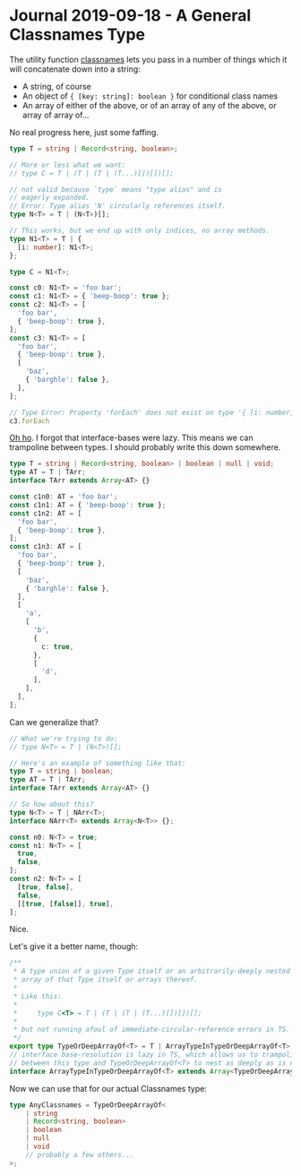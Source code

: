 Journal 2019-09-18 - A General Classnames Type
========

The utility function [classnames](https://www.npmjs.com/package/classnames) lets you pass in a number of things which it will concatenate down into a string:

- A string, of course
- An object of `{ [key: string]: boolean }` for conditional class names
- An array of either of the above, or of an array of any of the above, or array of array of...

No real progress here, just some faffing.

```typescript
type T = string | Record<string, boolean>;

// More or less what we want:
// type C = T | (T | (T | (T...)[])[])[];

// not valid because `type` means "type alias" and is
// eagerly expanded.
// Error: Type alias 'N' circularly references itself.
type N<T> = T | (N<T>)[];

// This works, but we end up with only indices, no array methods.
type N1<T> = T | {
  [i: number]: N1<T>;
};

type C = N1<T>;

const c0: N1<T> = 'foo bar';
const c1: N1<T> = { 'beep-boop': true };
const c2: N1<T> = [
  'foo bar',
  { 'beep-boop': true },
];
const c3: N1<T> = [
  'foo bar',
  { 'beep-boop': true },
  [
    'baz',
    { 'barghle': false },
  ],
];

// Type Error: Property 'forEach' does not exist on type '{ [i: number]: N1<T>; }'.
c3.forEach
```

[Oh ho](https://github.com/vuejs/vue/blob/95d8afa07c4a84d6c178e220913cec4b1afcf21d/types/vnode.d.ts#L5).  I forgot that interface-bases were lazy.  This means we can trampoline between types.  I should probably write this down somewhere.

```typescript
type T = string | Record<string, boolean> | boolean | null | void;
type AT = T | TArr;
interface TArr extends Array<AT> {}

const c1n0: AT = 'foo bar';
const c1n1: AT = { 'beep-boop': true };
const c1n2: AT = [
  'foo bar',
  { 'beep-boop': true },
];
const c1n3: AT = [
  'foo bar',
  { 'beep-boop': true },
  [
    'baz',
    { 'barghle': false },
  ],
  [
    'a',
    [
      'b',
      {
        c: true,
      },
      [
        'd',
      ],
    ],
  ],
];
```

Can we generalize that?

```typescript
// What we're trying to do:
// type N<T> = T | (N<T>)[];

// Here's an example of something like that:
type T = string | boolean;
type AT = T | TArr;
interface TArr extends Array<AT> {}

// So how about this?
type N<T> = T | NArr<T>;
interface NArr<T> extends Array<N<T>> {};

const n0: N<T> = true;
const n1: N<T> = [
  true,
  false,
];
const n2: N<T> = [
  [true, false],
  false,
  [[true, [false]], true],
];
```

Nice.

Let's give it a better name, though:

```typescript
/**
 * A type union of a given Type itself or an arbitrarily-deeply nested
 * array of that Type itself or arrays thereof.
 * 
 * Like this:
 * 
 *     type C<T> = T | (T | (T | (T...)[])[])[];
 * 
 * but not running afoul of immediate-circular-reference errors in TS.
 */
export type TypeOrDeepArrayOf<T> = T | ArrayTypeInTypeOrDeepArrayOf<T>;
// interface base-resolution is lazy in TS, which allows us to trampoline
// between this type and TypeOrDeepArrayOf<T> to nest as deeply as is necessary.
interface ArrayTypeInTypeOrDeepArrayOf<T> extends Array<TypeOrDeepArrayOf<T>> {}
```

Now we can use that for our actual Classnames type:

```typescript
type AnyClassnames = TypeOrDeepArrayOf<
    | string
    | Record<string, boolean>
    | boolean
    | null
    | void
    // probably a few others...
>;
```
